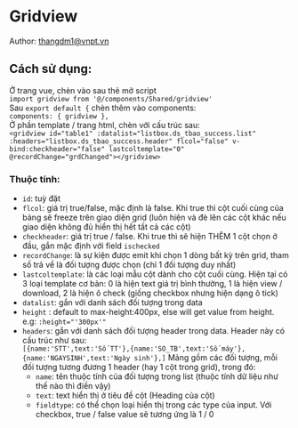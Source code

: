 # Gridview
Author: thangdm1@vnpt.vn

## Cách sử dụng:
Ở trang vue, chèn vào sau thẻ mở script  
`import gridview from '@/components/Shared/gridview'`  
Sau `export default {` chèn thêm vào components:  
`components: { gridview },`  
Ở phần template / trang html, chèn với cấu trúc sau:  
`<gridview id="table1" :datalist="listbox.ds_tbao_success.list" :headers="listbox.ds_tbao_success.header" flcol="false" v-bind:checkheader="false" lastcoltemplate="0"  @recordChange="grdChanged"></gridview>`

### Thuộc tính:
- `id`: tuỳ đặt
- `flcol`: giá trị true/false, mặc định là false. Khi true thì cột cuối cùng của bảng sẽ freeze trên giao diện grid (luôn hiện và đè lên các cột khác nếu giao diện không đủ hiển thị hết tất cả các cột)
- `checkheader`: giá trị true / false. Khi true thì sẽ hiện THÊM 1 cột chọn ở đầu, gắn mặc định với field `ischecked`
- `recordChange`: là sự kiện được emit khi chọn 1 dòng bất kỳ trên grid, tham số trả về là đối tượng được chọn (chỉ 1 đối tượng duy nhất)
- `lastcoltemplate`: là các loại mẫu cột dành cho cột cuối cùng. Hiện tại có 3 loại template cơ bản: 0 là hiện text giá trị bình thường, 1 là hiện view / download, 2 là hiện ô check (giống checkbox nhưng hiện dạng ô tick)
- `datalist`: gắn với danh sách đối tượng trong data
- `height` : default to max-height:400px, else will get value from height. e.g: `:height="'300px'"`
- `headers`: gắn với danh sách đối tượng header trong data. Header này có cấu trúc như sau:  
`[{name:'STT',text:'Số TT'},{name:'SO_TB',text:'Số máy'},{name:'NGAYSINH',text:'Ngày sinh'},]`
Mảng gồm các đối tượng, mỗi đối tượng tương đương 1 header (hay 1 cột trong grid), trong đó:
  - `name`: tên thuộc tính của đối tượng trong list (thuộc tính dữ liệu như thế nào thì điền vậy)
  - `text`: text hiển thị ở tiêu đề cột (Heading của cột)
  - `fieldtype`: có thể chọn loại hiển thị trong các type của input. Với checkbox, true / false value sẽ tương ứng là 1 / 0


